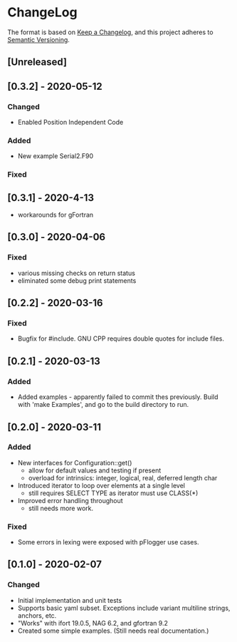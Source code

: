 # ChangeLog

The format is based on [Keep a Changelog](https://keepachangelog.com/en/1.0.0/),
and this project adheres to [Semantic Versioning](https://semver.org/spec/v2.0.0.html).

## [Unreleased]

## [0.3.2] - 2020-05-12

### Changed

- Enabled Position Independent Code

### Added

- New example Serial2.F90

### Fixed
	
## [0.3.1] - 2020-4-13

- workarounds for gFortran

## [0.3.0] - 2020-04-06

### Fixed

- various missing checks on return status
- eliminated some debug print statements

## [0.2.2] - 2020-03-16

### Fixed

- Bugfix for #include.   GNU CPP requires double quotes for include files.

## [0.2.1] - 2020-03-13

### Added

- Added examples - apparently failed to commit thes previously.  Build
  with 'make Examples', and go to the build directory to run.

## [0.2.0] - 2020-03-11

### Added

- New interfaces for Configuration::get()
  - allow for default values and testing if present
  - overload for intrinsics:  integer, logical, real, deferred length char
- Introduced iterator to loop over elements at a single level
  - still requires SELECT TYPE as iterator must use CLASS(*)
- Improved error handling throughout
  - still needs more work.

### Fixed

- Some errors in lexing were exposed with pFlogger use cases.

## [0.1.0] - 2020-02-07
	
### Changed

- Initial implementation and unit tests
- Supports basic yaml subset.  Exceptions include variant multiline strings, anchors, etc.
- "Works" with ifort 19.0.5, NAG 6.2, and gfortran 9.2
- Created some simple examples.  (Still needs real documentation.)
